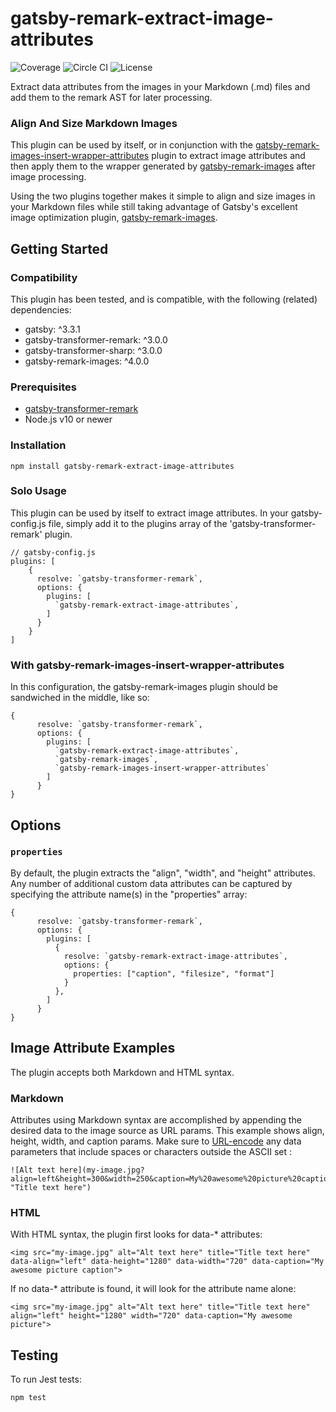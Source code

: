 # gatsby-remark-extract-image-attributes

![Coverage](https://img.shields.io/badge/coverage-100%25-brightgreen) ![Circle CI](https://img.shields.io/badge/build-passing-brightgreen) ![License](https://img.shields.io/badge/license-MIT-blue)

Extract data attributes from the images in your Markdown (.md) files and add them to the remark AST for later processing.

### Align And Size Markdown Images
This plugin can be used by itself, or in conjunction with the [gatsby-remark-images-insert-wrapper-attributes](https://github.com/newsproutsmedia/gatsby-remark-images-insert-wrapper-attributes) plugin to extract image attributes and then apply them to the wrapper generated by [gatsby-remark-images](https://github.com/gatsbyjs/gatsby/tree/master/packages/gatsby-remark-images) after image processing.

Using the two plugins together makes it simple to align and size images in your Markdown files while still taking advantage of Gatsby's excellent image optimization plugin, [gatsby-remark-images](https://github.com/gatsbyjs/gatsby/tree/master/packages/gatsby-remark-images).

## Getting Started

### Compatibility
This plugin has been tested, and is compatible, with the following (related) dependencies: 

- gatsby: ^3.3.1
- gatsby-transformer-remark: ^3.0.0
- gatsby-transformer-sharp: ^3.0.0
- gatsby-remark-images: ^4.0.0

### Prerequisites
- [gatsby-transformer-remark](https://github.com/gatsbyjs/gatsby/tree/master/packages/gatsby-transformer-remark)
- Node.js v10 or newer

### Installation
```
npm install gatsby-remark-extract-image-attributes
```

### Solo Usage

This plugin can be used by itself to extract image attributes. In your gatsby-config.js file, simply add it to the plugins array of the 'gatsby-transformer-remark' plugin.
```
// gatsby-config.js
plugins: [
    {
      resolve: `gatsby-transformer-remark`,
      options: {
        plugins: [
          `gatsby-remark-extract-image-attributes`,
        ]
      }
    }
]
```

### With gatsby-remark-images-insert-wrapper-attributes  
In this configuration, the gatsby-remark-images plugin should be sandwiched in the middle, like so: 
``` 
{
      resolve: `gatsby-transformer-remark`,
      options: {
        plugins: [
          `gatsby-remark-extract-image-attributes`,
          `gatsby-remark-images`,
          `gatsby-remark-images-insert-wrapper-attributes`
        ]
      }
}
```

## Options 

### `properties` 
By default, the plugin extracts the "align", "width", and "height" attributes. Any number of additional custom data attributes can be captured by specifying the attribute name(s) in the "properties" array:

```
{
      resolve: `gatsby-transformer-remark`,
      options: {
        plugins: [
          {
            resolve: `gatsby-remark-extract-image-attributes`,
            options: {
              properties: ["caption", "filesize", "format"]
            }
          },
        ]
      }
}

```

## Image Attribute Examples

The plugin accepts both Markdown and HTML syntax.

### Markdown 

Attributes using Markdown syntax are accomplished by appending the desired data to the image source as URL params. This example shows align, height, width, and caption params. Make sure to [URL-encode](https://www.w3schools.com/tags/ref_urlencode.ASP) any data parameters that include spaces or characters outside the ASCII set :

```
![Alt text here](my-image.jpg?align=left&height=300&width=250&caption=My%20awesome%20picture%20caption "Title text here")
```

### HTML

With HTML syntax, the plugin first looks for data-* attributes:

```
<img src="my-image.jpg" alt="Alt text here" title="Title text here" data-align="left" data-height="1280" data-width="720" data-caption="My awesome picture caption">
```

If no data-* attribute is found, it will look for the attribute name alone:

```
<img src="my-image.jpg" alt="Alt text here" title="Title text here" align="left" height="1280" width="720" data-caption="My awesome picture">
```

## Testing

To run Jest tests: 
```
npm test
```
